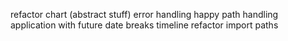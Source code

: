 refactor chart (abstract stuff)
error handling
happy path handling
application with future date breaks timeline
refactor import paths